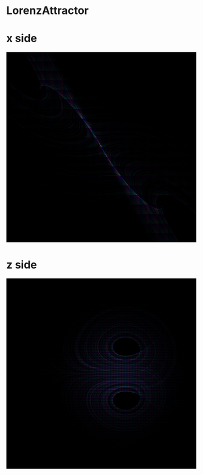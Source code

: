 # LorenzAttractor
<p text-align="center" >

# x side 

<img width =500 src="https://github.com/ranon-rat/LorenzAttractor/blob/main/x.png">

# z side # 

<img width=500 src="https://github.com/ranon-rat/LorenzAttractor/blob/main/z.png?raw=true">
</p>
